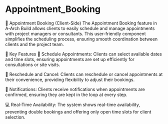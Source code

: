 # Appointment_Booking
📅 Appointment Booking (Client-Side)
The Appointment Booking feature in A-Arch Build allows clients to easily schedule and manage appointments with project managers or consultants. This user-friendly component simplifies the scheduling process, ensuring smooth coordination between clients and the project team.

🔧 Key Features
📆 Schedule Appointments: Clients can select available dates and time slots, ensuring appointments are set up efficiently for consultations or site visits.

🔄 Reschedule and Cancel: Clients can reschedule or cancel appointments at their convenience, providing flexibility to adjust their bookings.

🔔 Notifications: Clients receive notifications when appointments are confirmed, ensuring they are kept in the loop at every step.

💻 Real-Time Availability: The system shows real-time availability, preventing double bookings and offering only open time slots for client selection.

